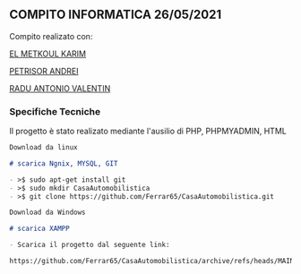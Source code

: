 ## COMPITO INFORMATICA 26/05/2021

Compito realizato con:


[EL METKOUL KARIM](https://github.com/Ferrar65)

[PETRISOR ANDREI](https://github.com/petristolto)

[RADU ANTONIO VALENTIN](https://github.com/zodiacapricorn)


### Specifiche Tecniche

Il progetto è stato realizato mediante l'ausilio di PHP, PHPMYADMIN, HTML

```markdown
Download da linux

# scarica Ngnix, MYSQL, GIT

- >$ sudo apt-get install git
- >$ sudo mkdir CasaAutomobilistica
- >$ git clone https://github.com/Ferrar65/CasaAutomobilistica.git

```

```markdown
Download da Windows

# scarica XAMPP

- Scarica il progetto dal seguente link:

https://github.com/Ferrar65/CasaAutomobilistica/archive/refs/heads/MAIN.zip

```
